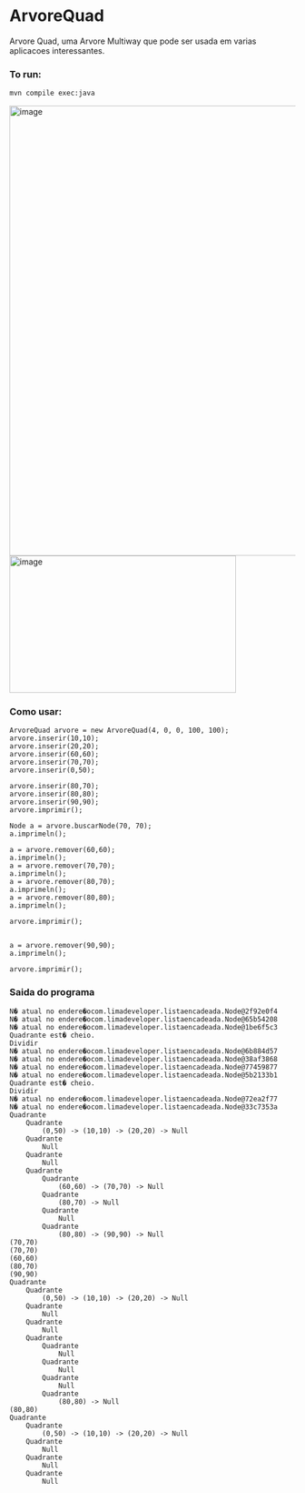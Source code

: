 # ArvoreQuad
Arvore Quad, uma Arvore Multiway que pode ser usada em varias aplicacoes interessantes.

### To run:
```bash
mvn compile exec:java
```

<img width="1594" height="791" alt="image" src="https://github.com/user-attachments/assets/225cc42c-57de-4c75-96e8-26163810a072" />
<img width="399" height="241" alt="image" src="https://github.com/user-attachments/assets/2e080f28-63e4-4995-9777-5e719b338138" />


### Como usar:
```
ArvoreQuad arvore = new ArvoreQuad(4, 0, 0, 100, 100);
arvore.inserir(10,10);
arvore.inserir(20,20);
arvore.inserir(60,60);
arvore.inserir(70,70);
arvore.inserir(0,50);

arvore.inserir(80,70);
arvore.inserir(80,80);
arvore.inserir(90,90);
arvore.imprimir();

Node a = arvore.buscarNode(70, 70);
a.imprimeln();

a = arvore.remover(60,60);
a.imprimeln();
a = arvore.remover(70,70);
a.imprimeln();
a = arvore.remover(80,70);
a.imprimeln();
a = arvore.remover(80,80);
a.imprimeln();

arvore.imprimir();


a = arvore.remover(90,90);
a.imprimeln();

arvore.imprimir();
```

### Saida do programa
```
N� atual no endere�ocom.limadeveloper.listaencadeada.Node@2f92e0f4
N� atual no endere�ocom.limadeveloper.listaencadeada.Node@65b54208
N� atual no endere�ocom.limadeveloper.listaencadeada.Node@1be6f5c3
Quadrante est� cheio.
Dividir
N� atual no endere�ocom.limadeveloper.listaencadeada.Node@6b884d57
N� atual no endere�ocom.limadeveloper.listaencadeada.Node@38af3868
N� atual no endere�ocom.limadeveloper.listaencadeada.Node@77459877
N� atual no endere�ocom.limadeveloper.listaencadeada.Node@5b2133b1
Quadrante est� cheio.
Dividir
N� atual no endere�ocom.limadeveloper.listaencadeada.Node@72ea2f77
N� atual no endere�ocom.limadeveloper.listaencadeada.Node@33c7353a
Quadrante
	Quadrante
		(0,50) -> (10,10) -> (20,20) -> Null
	Quadrante
		Null
	Quadrante
		Null
	Quadrante
		Quadrante
			(60,60) -> (70,70) -> Null
		Quadrante
			(80,70) -> Null
		Quadrante
			Null
		Quadrante
			(80,80) -> (90,90) -> Null
(70,70)
(70,70)
(60,60)
(80,70)
(90,90)
Quadrante
	Quadrante
		(0,50) -> (10,10) -> (20,20) -> Null
	Quadrante
		Null
	Quadrante
		Null
	Quadrante
		Quadrante
			Null
		Quadrante
			Null
		Quadrante
			Null
		Quadrante
			(80,80) -> Null
(80,80)
Quadrante
	Quadrante
		(0,50) -> (10,10) -> (20,20) -> Null
	Quadrante
		Null
	Quadrante
		Null
	Quadrante
		Null
```
